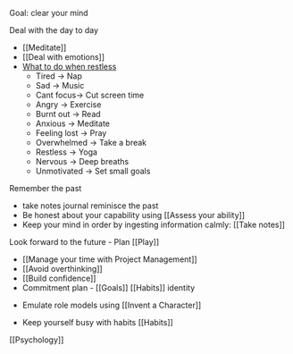 
Goal: clear your mind

Deal with the day to day
- [[Meditate]]
- [[Deal with emotions]]
- [What to do when restless](https://www.linkedin.com/posts/stevenouri_if-you-are-stuck-with-a-problem-or-cant-activity-7055883225419694080-9WAw?utm_source=share&utm_medium=member_android)
	- Tired -> Nap
	- Sad -> Music
	- Cant focus-> Cut screen time
	- Angry -> Exercise
	- Burnt out -> Read
	- Anxious -> Meditate
	- Feeling lost -> Pray
	- Overwhelmed -> Take a break
	- Restless -> Yoga
	- Nervous -> Deep breaths
	- Unmotivated -> Set small goals

Remember the past
* take notes journal reminisce the past
* Be honest about your capability using [[Assess your ability]]
* Keep your mind in order by ingesting information calmly: [[Take notes]]

Look forward to the future - Plan [[Play]]
* [[Manage your time with Project Management]]
* [[Avoid overthinking]]
* [[Build confidence]]
* Commitment plan - [[Goals]] [[Habits]] identity
- Emulate role models using [[Invent a Character]]
* Keep yourself busy with habits [[Habits]]

[[Psychology]]